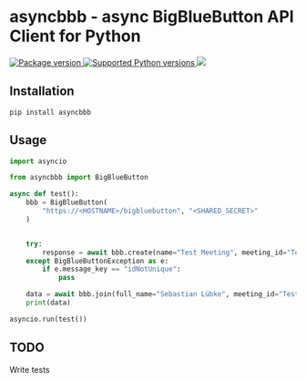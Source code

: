 # asyncbbb - async BigBlueButton API Client for Python
<p>
    <a href="https://pypi.org/project/asyncbbb" target="_blank">
        <img src="https://img.shields.io/pypi/v/asyncbbb?color=%2334D058&label=pypi%20package" alt="Package version">
    </a>
    <a href="https://pypi.org/project/asyncbbb" target="_blank">
        <img src="https://img.shields.io/pypi/pyversions/asyncbbb.svg?color=%2334D058" alt="Supported Python versions" />
    </a>
    <a href="https://github.com/SebastianLuebke/asyncbbb/blob/main/LICENSE" target="_blank">
        <img src="https://img.shields.io/github/license/sebastianluebke/asyncbbb?color=%2334D058" />
    </a>
</p>

## Installation
```
pip install asyncbbb
```

## Usage
```python
import asyncio

from asyncbbb import BigBlueButton

async def test():
    bbb = BigBlueButton(
        "https://<HOSTNAME>/bigbluebutton", "<SHARED_SECRET>"
    )


    try:
        response = await bbb.create(name="Test Meeting", meeting_id="TestMeeting", allow_requests_without_session=True)
    except BigBlueButtonException as e:
        if e.message_key == "idNotUnique":
            pass

    data = await bbb.join(full_name="Sebastian Lübke", meeting_id="TestMeeting", redirect=False, role="MODERATOR")
    print(data)

asyncio.run(test())

```

## TODO
Write tests